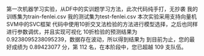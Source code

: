 第一次机器学习实验，从DF中的实训题学习方法，此次代码纯手打，无抄袭
我的训练集为train-fenlei.csv
我的测试集为test-fenlei.csv
本次实验采用支持向量机SVM中的SVC框架
代码中使用10折交叉法检验的方法进行模型选择，之后也同样进行参数调优，并且实现可视化
10折检验的预测结果为0.9238095238095239，数据存在波动，所以得到结果为
到目前为止，您的最好成绩为 0.89423077 分，第 112 名，在本阶段中，您已超越 109 支队伍。